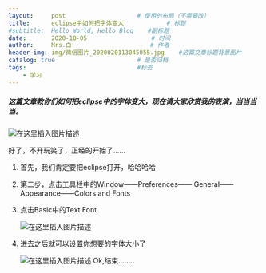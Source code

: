 ```yaml
---
layout:     post                    # 使用的布局（不需要改）
title:     	eclipse中如何把字体变大            # 标题 
#subtitle:  Hello World, Hello Blog    #副标题
date:       2020-10-05                  # 时间
author:     Mrs.白                      # 作者
header-img: img/微信图片_2020020113045055.jpg    #这篇文章标题背景图片
catalog: true                       # 是否归档
tags:                               #标签
    - 学习
---
```


##### 这篇文章教你们如何把eclipse中的字体变大，现在请大家欣赏我的表演，当当当当。

![在这里插入图片描述](https://img-blog.csdnimg.cn/20191218200619770.gif)

好了，不开玩笑了，正经的开始了......

1. 首先，我们肯定要把eclipse打开，哈哈哈哈

2. 第二步，点击工具栏中的Window——Preferences—— General——Appearance——Colors and Fonts

3. 点击Basic中的Text Font

   ![在这里插入图片描述](https://img-blog.csdnimg.cn/20191218203910908.PNG?x-oss-process=image/watermark,type_ZmFuZ3poZW5naGVpdGk,shadow_10,text_aHR0cHM6Ly9ibG9nLmNzZG4ubmV0L3dlaXhpbl80NTk2ODcyNA==,size_16,color_FFFFFF,t_70)

4. 进去之后就可以设置你想要的字体大小了

   ![在这里插入图片描述](https://img-blog.csdnimg.cn/20191218203956539.PNG?x-oss-process=image/watermark,type_ZmFuZ3poZW5naGVpdGk,shadow_10,text_aHR0cHM6Ly9ibG9nLmNzZG4ubmV0L3dlaXhpbl80NTk2ODcyNA==,size_16,color_FFFFFF,t_70)
   Ok,结束........
